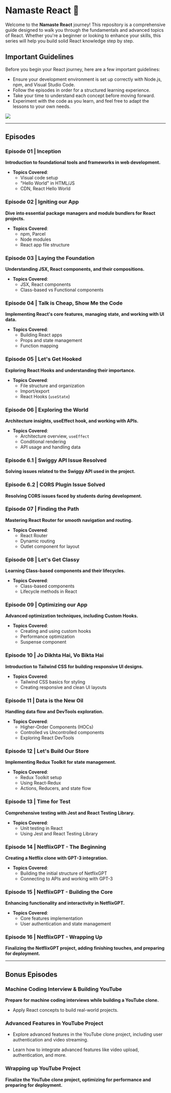 # Namaste React 🚀

Welcome to the **Namaste React** journey! This repository is a comprehensive guide designed to walk you through the fundamentals and advanced topics of React. Whether you're a beginner or looking to enhance your skills, this series will help you build solid React knowledge step by step.

## Important Guidelines

Before you begin your React journey, here are a few important guidelines:

- Ensure your development environment is set up correctly with Node.js, npm, and Visual Studio Code.
- Follow the episodes in order for a structured learning experience.
- Take your time to understand each concept before moving forward.
- Experiment with the code as you learn, and feel free to adapt the lessons to your own needs.

<img src="https://do6gp1uxl3luu.cloudfront.net/banner+and+logos/nrw.webp">

---

## Episodes

### Episode 01 | Inception

**Introduction to foundational tools and frameworks in web development.**

- **Topics Covered**:
  - Visual code setup
  - "Hello World" in HTML/JS
  - CDN, React Hello World

### Episode 02 | Igniting our App

**Dive into essential package managers and module bundlers for React projects.**

- **Topics Covered**:
  - npm, Parcel
  - Node modules
  - React app file structure

### Episode 03 | Laying the Foundation

**Understanding JSX, React components, and their compositions.**

- **Topics Covered**:
  - JSX, React components
  - Class-based vs Functional components

### Episode 04 | Talk is Cheap, Show Me the Code

**Implementing React's core features, managing state, and working with UI data.**

- **Topics Covered**:
  - Building React apps
  - Props and state management
  - Function mapping

### Episode 05 | Let's Get Hooked

**Exploring React Hooks and understanding their importance.**

- **Topics Covered**:
  - File structure and organization
  - Import/export
  - React Hooks (`useState`)

### Episode 06 | Exploring the World

**Architecture insights, useEffect hook, and working with APIs.**

- **Topics Covered**:
  - Architecture overview, `useEffect`
  - Conditional rendering
  - API usage and handling data

### Episode 6.1 | Swiggy API Issue Resolved

**Solving issues related to the Swiggy API used in the project.**

### Episode 6.2 | CORS Plugin Issue Solved

**Resolving CORS issues faced by students during development.**

### Episode 07 | Finding the Path

**Mastering React Router for smooth navigation and routing.**

- **Topics Covered**:
  - React Router
  - Dynamic routing
  - Outlet component for layout

### Episode 08 | Let's Get Classy

**Learning Class-based components and their lifecycles.**

- **Topics Covered**:
  - Class-based components
  - Lifecycle methods in React

### Episode 09 | Optimizing our App

**Advanced optimization techniques, including Custom Hooks.**

- **Topics Covered**:
  - Creating and using custom hooks
  - Performance optimization
  - Suspense component

### Episode 10 | Jo Dikhta Hai, Vo Bikta Hai

**Introduction to Tailwind CSS for building responsive UI designs.**

- **Topics Covered**:
  - Tailwind CSS basics for styling
  - Creating responsive and clean UI layouts

### Episode 11 | Data is the New Oil

**Handling data flow and DevTools exploration.**

- **Topics Covered**:
  - Higher-Order Components (HOCs)
  - Controlled vs Uncontrolled components
  - Exploring React DevTools

### Episode 12 | Let's Build Our Store

**Implementing Redux Toolkit for state management.**

- **Topics Covered**:
  - Redux Toolkit setup
  - Using React-Redux
  - Actions, Reducers, and state flow

### Episode 13 | Time for Test

**Comprehensive testing with Jest and React Testing Library.**

- **Topics Covered**:
  - Unit testing in React
  - Using Jest and React Testing Library

### Episode 14 | NetflixGPT - The Beginning

**Creating a Netflix clone with GPT-3 integration.**

- **Topics Covered**:
  - Building the initial structure of NetflixGPT
  - Connecting to APIs and working with GPT-3

### Episode 15 | NetflixGPT - Building the Core

**Enhancing functionality and interactivity in NetflixGPT.**

- **Topics Covered**:
  - Core features implementation
  - User authentication and state management

### Episode 16 | NetflixGPT - Wrapping Up

**Finalizing the NetflixGPT project, adding finishing touches, and preparing for deployment.**

---

## Bonus Episodes

### Machine Coding Interview & Building YouTube

**Prepare for machine coding interviews while building a YouTube clone.**

- Apply React concepts to build real-world projects.

### Advanced Features in YouTube Project

- Explore advanced features in the YouTube clone project, including user authentication and video streaming.

- Learn how to integrate advanced features like video upload, authentication, and more.

### Wrapping up YouTube Project

**Finalize the YouTube clone project, optimizing for performance and preparing for deployment.**
